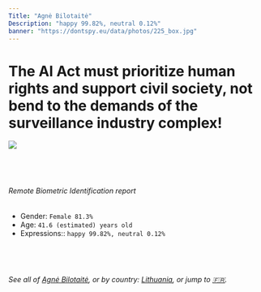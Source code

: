 ```yaml
---
Title: "Agnė Bilotaitė"
Description: "happy 99.82%, neutral 0.12%"
banner: "https://dontspy.eu/data/photos/225_box.jpg"
---
```


# The AI Act must prioritize human rights and support civil society, not bend to the demands of the surveillance industry complex!

<link rel="stylesheet" type="text/css" href="/css/blog.css" />

<div class="is-fake" hidden>

_This image is **clearly fake**_, yet we [continue to collect them because the AI Act negotiations](/blog/why-deepfake/) are heading in a direction that will only make people's lives more complicated. For a more in-depth explanation, read: [Double threat: why losing the battle against Face Biometrics would fuel the proliferation of deepfakes](/blog/the-dual-threat-how-losing-the-biometric-battle-fuels-deepfake-proliferation/).


</div>

<!-- <img src="https://dontspy.eu/data/photos/54_box.jpg" /> -->
<img src="https://dontspy.eu/data/photos/225_box.jpg" />

## <br>

###### Remote Biometric Identification report

* <span class="label">Gender:</span> `Female 81.3%`
* <span class="label">Age:</span> `41.6 (estimated) years old`
* <span class="label">Expressions::</span> `happy 99.82%, neutral 0.12%`

## <br>

###### See all of [Agnė Bilotaitė](/policymaker#Agn%C4%97%20Bilotait%C4%97), or by country: [Lithuania](/country#Lithuania), or jump to [🇫🇷](/x/87).

## <br>
